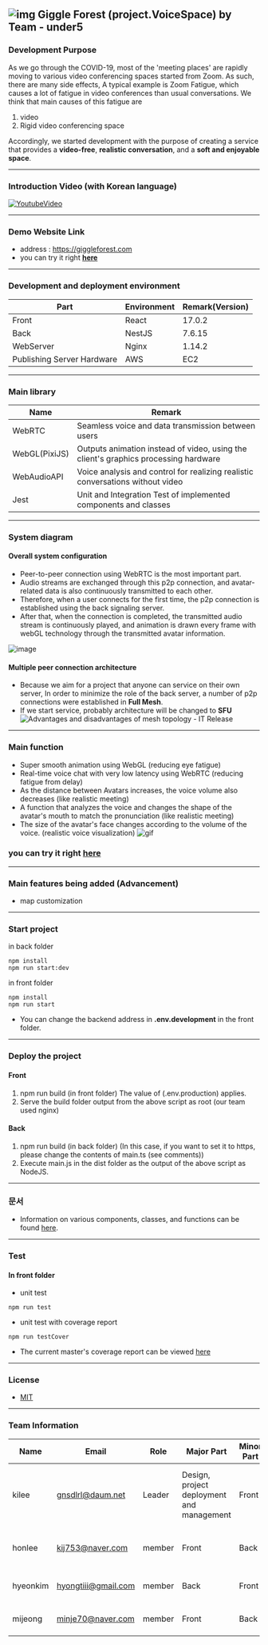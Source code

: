 
## ![img](https://user-images.githubusercontent.com/35288028/131969010-2f6197cc-2bd6-409e-b1f7-f23ccb77881a.png) Giggle Forest (project.VoiceSpace) by Team - under5

### Development Purpose

As we go through the COVID-19, most of the 'meeting places' are rapidly moving to various video conferencing spaces started from Zoom. As such, there are many side effects, A typical example is Zoom Fatigue, which causes a lot of fatigue in video conferences than usual conversations. We think that main causes of this fatigue are

1. video
2. Rigid video conferencing space

Accordingly, we started development with the purpose of creating a service that provides a **video-free**, **realistic conversation**, and a **soft and enjoyable space**.

---

### Introduction Video (with Korean language)

[![YoutubeVideo](https://img.youtube.com/vi/Tdtk7nvgxqo/maxresdefault.jpg)](https://youtu.be/Tdtk7nvgxqo)

---

### Demo Website Link
- address : https://giggleforest.com 
- you can try it right [**here**](https://giggleforest.com)

---


### Development and deployment environment

| Part                       | Environment | Remark(Version) |
| -------------------------- | ----------- | --------------- |
| Front                      | React       | 17.0.2          |
| Back                       | NestJS      | 7.6.15          |
| WebServer                  | Nginx       | 1.14.2          |
| Publishing Server Hardware | AWS         | EC2             |

---

### Main library

| Name        | Remark                                                                        |
| ----------- | ----------------------------------------------------------------------------- |
| WebRTC      | Seamless voice and data transmission between users
| WebGL(PixiJS)      | Outputs animation instead of video, using the client's graphics processing hardware |
| WebAudioAPI | Voice analysis and control for realizing realistic conversations without video
| Jest        | Unit and Integration Test of implemented components and classes                           |

---

### System diagram

#### Overall system configuration
- Peer-to-peer connection using WebRTC is the most important part.
- Audio streams are exchanged through this p2p connection, and avatar-related data is also continuously transmitted to each other.
- Therefore, when a user connects for the first time, the p2p connection is established using the back signaling server.
- After that, when the connection is completed, the transmitted audio stream is continuously played, and animation is drawn every frame with webGL technology through the transmitted avatar information.

![image](https://user-images.githubusercontent.com/74593890/139775166-f036b4c0-1584-4ecd-9444-5a1788fec82c.png)

#### Multiple peer connection architecture
- Because we aim for a project that anyone can service on their own server, In order to minimize the role of the back server, a number of p2p connections were established in **Full Mesh**.
- If we start service, probably architecture will be changed to **SFU** 
![Advantages and disadvantages of mesh topology - IT Release](https://www.itrelease.com/wp-content/uploads/2021/06/Full-Mesh-Topology-1024x640.jpg)

---

### Main function

- Super smooth animation using WebGL (reducing eye fatigue)
- Real-time voice chat with very low latency using WebRTC (reducing fatigue from delay)
- As the distance between Avatars increases, the voice volume also decreases (like realistic meeting)
- A function that analyzes the voice and changes the shape of the avatar's mouth to match the pronunciation (like realistic meeting)
- The size of the avatar's face changes according to the volume of the voice. (realistic voice visualization)
  ![gif](https://user-images.githubusercontent.com/74593890/131952354-8176e60f-da09-4b66-9d6a-1356eb40a7d6.gif)

### you can try it right [**here**](https://giggleforest.com)

---

### Main features being added (Advancement)

- map customization

---

### Start project

in back folder

```
npm install
npm run start:dev
```

in front folder

```
npm install
npm run start
```

- You can change the backend address in **.env.development** in the front folder.

---

### Deploy the project

#### Front

1. npm run build (in front folder) The value of (.env.production) applies.
2. Serve the build folder output from the above script as root (our team used nginx)
#### Back

1. npm run build (in back folder) (In this case, if you want to set it to https, please change the contents of main.ts (see comments))
2. Execute main.js in the dist folder as the output of the above script as NodeJS.

---

### 문서
- Information on various components, classes, and functions can be found [here](https://voicespaceunder5.github.io/VoiceSpaceDocs/docs/).

---

### Test

#### In front folder
- unit test
```
npm run test
```

- unit test with coverage report
```
npm run testCover
```
- The current master's coverage report can be viewed [here](https://voicespaceunder5.github.io/VoiceSpaceDocs/coverage/)

---

### License

- [MIT](https://github.com/VoiceSpaceUnder5/VoiceSpace/blob/master/LICENSE)

---

### Team Information

| Name     | Email                                       | Role | Major Part                    | Minor Part | Tech Stack                                   |
| -------- | ------------------------------------------- | ---- | ----------------------------- | ---------- | -------------------------------------------- |
| kilee    | [gnsdlrl@daum.net](mailto:gnsdlrl@daum.net) | Leader | Design, project deployment and management | Front      | AWS, Github Action, CI/CD, React, Typescript |
| honlee   | kij753@naver.com                            | member | Front                         | Back       | AWS, React, NestJS, Typescript               |
| hyeonkim | hyongtiii@gmail.com                         | member | Back                          | Front      | React, NestJS, Typescript                    |
| mijeong  | minje70@naver.com                           | member | Front                         | Back       | React, NestJS, Typescript                    |

